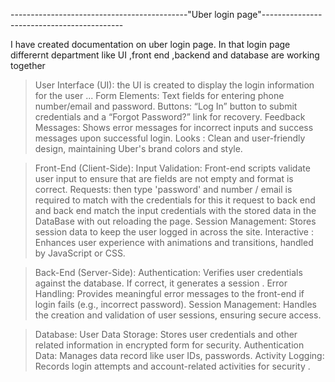 --------------------------------------------"Uber login page"-------------------------------------------

I have created documentation on  uber login page.
 In that login page differernt department like UI ,front end ,backend and database are working together
 
 > User Interface (UI):
 the UI is created to display the login information for the user ...
Form Elements: Text fields for entering phone number/email and password.
Buttons: “Log In” button to submit credentials and a “Forgot Password?” link for recovery.
Feedback Messages: Shows error messages for incorrect inputs and success messages upon successful login.
Looks : Clean and user-friendly design, maintaining Uber's brand colors and style.

> Front-End (Client-Side):
Input Validation: Front-end scripts validate user input to ensure that are  fields are not empty and format is correct.
Requests: then type 'password' and number / email is required to match with the credentials for this it request to back end and back end  match the input credentials with the stored data in the DataBase with out reloading the page.
Session Management: Stores session data  to keep the user logged in across the site.
Interactive : Enhances user experience with animations and transitions, handled by JavaScript or CSS.

> Back-End (Server-Side):
Authentication: Verifies user credentials against the database. If correct, it generates a session .
Error Handling: Provides meaningful error messages to the front-end if login fails (e.g., incorrect password).
Session Management: Handles the creation and validation of user sessions, ensuring secure access.

> Database:
User Data Storage: Stores user credentials and other related information in encrypted form for security.
Authentication Data: Manages data record like user IDs, passwords.
Activity Logging: Records login attempts and account-related activities for security .



